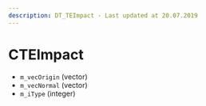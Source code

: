 ```yaml
---
description: DT_TEImpact - Last updated at 20.07.2019
---
```


# CTEImpact


* `m_vecOrigin` (vector)
* `m_vecNormal` (vector)
* `m_iType` (integer)